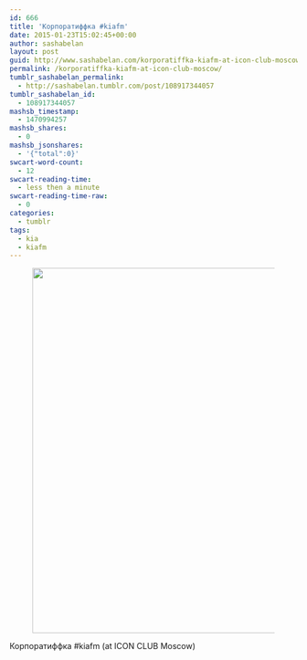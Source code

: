 ```yaml
---
id: 666
title: 'Корпоратиффка #kiafm'
date: 2015-01-23T15:02:45+00:00
author: sashabelan
layout: post
guid: http://www.sashabelan.com/korporatiffka-kiafm-at-icon-club-moscow/
permalink: /korporatiffka-kiafm-at-icon-club-moscow/
tumblr_sashabelan_permalink:
  - http://sashabelan.tumblr.com/post/108917344057
tumblr_sashabelan_id:
  - 108917344057
mashsb_timestamp:
  - 1470994257
mashsb_shares:
  - 0
mashsb_jsonshares:
  - '{"total":0}'
swcart-word-count:
  - 12
swcart-reading-time:
  - less then a minute
swcart-reading-time-raw:
  - 0
categories:
  - tumblr
tags:
  - kia
  - kiafm
---
```

<div id='gallery-672' class='gallery galleryid-666 gallery-columns-1 gallery-size-full'>
  <figure class='gallery-item'> 
  
  <div class='gallery-icon landscape'>
    <img width="640" height="640" src="http://www.sashabelan.ru/wp-content/uploads/2015/01/tumblr_nimxsmJbZN1qarj97o1_1280.jpg" class="attachment-full size-full" alt="" srcset="http://www.sashabelan.ru/wp-content/uploads/2015/01/tumblr_nimxsmJbZN1qarj97o1_1280.jpg 640w, http://www.sashabelan.ru/wp-content/uploads/2015/01/tumblr_nimxsmJbZN1qarj97o1_1280-150x150.jpg 150w, http://www.sashabelan.ru/wp-content/uploads/2015/01/tumblr_nimxsmJbZN1qarj97o1_1280-300x300.jpg 300w, http://www.sashabelan.ru/wp-content/uploads/2015/01/tumblr_nimxsmJbZN1qarj97o1_1280-230x230.jpg 230w, http://www.sashabelan.ru/wp-content/uploads/2015/01/tumblr_nimxsmJbZN1qarj97o1_1280-350x350.jpg 350w" sizes="(max-width: 640px) 100vw, 640px" />
  </div></figure>
</div>

Корпоратиффка #kiafm (at ICON CLUB Moscow)